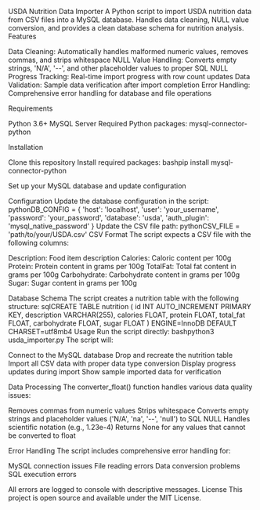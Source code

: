 USDA Nutrition Data Importer
A Python script to import USDA nutrition data from CSV files into a MySQL database. Handles data cleaning, NULL value conversion, and provides a clean database schema for nutrition analysis.
Features

Data Cleaning: Automatically handles malformed numeric values, removes commas, and strips whitespace
NULL Value Handling: Converts empty strings, 'N/A', '--', and other placeholder values to proper SQL NULL
Progress Tracking: Real-time import progress with row count updates
Data Validation: Sample data verification after import completion
Error Handling: Comprehensive error handling for database and file operations

Requirements

Python 3.6+
MySQL Server
Required Python packages:
mysql-connector-python


Installation

Clone this repository
Install required packages:
bashpip install mysql-connector-python

Set up your MySQL database and update configuration

Configuration
Update the database configuration in the script:
pythonDB_CONFIG = {
    'host': 'localhost',
    'user': 'your_username',
    'password': 'your_password',
    'database': 'usda',
    'auth_plugin': 'mysql_native_password'
}
Update the CSV file path:
pythonCSV_FILE = 'path/to/your/USDA.csv'
CSV Format
The script expects a CSV file with the following columns:

Description: Food item description
Calories: Caloric content per 100g
Protein: Protein content in grams per 100g
TotalFat: Total fat content in grams per 100g
Carbohydrate: Carbohydrate content in grams per 100g
Sugar: Sugar content in grams per 100g

Database Schema
The script creates a nutrition table with the following structure:
sqlCREATE TABLE nutrition (
    id INT AUTO_INCREMENT PRIMARY KEY,
    description VARCHAR(255),
    calories FLOAT,
    protein FLOAT,
    total_fat FLOAT,
    carbohydrate FLOAT,
    sugar FLOAT
) ENGINE=InnoDB DEFAULT CHARSET=utf8mb4
Usage
Run the script directly:
bashpython3 usda_importer.py
The script will:

Connect to the MySQL database
Drop and recreate the nutrition table
Import all CSV data with proper data type conversion
Display progress updates during import
Show sample imported data for verification

Data Processing
The converter_float() function handles various data quality issues:

Removes commas from numeric values
Strips whitespace
Converts empty strings and placeholder values ('N/A', 'na', '--', 'null') to SQL NULL
Handles scientific notation (e.g., 1.23e-4)
Returns None for any values that cannot be converted to float

Error Handling
The script includes comprehensive error handling for:

MySQL connection issues
File reading errors
Data conversion problems
SQL execution errors

All errors are logged to console with descriptive messages.
License
This project is open source and available under the MIT License.
